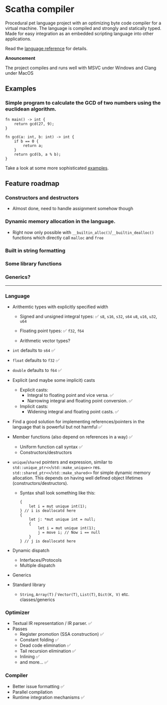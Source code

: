 # Scatha compiler

Procedural pet language project with an optimizing byte code compiler for a virtual machine.
The language is compiled and strongly and statically typed. 
Made for easy integration as an embedded scripting language into other applications. 

Read the [language reference](docs/LanguageRef.md) for details.

**Anouncement** 

The project compiles and runs well with MSVC under Windows and Clang under MacOS

## Examples

### Simple program to calculate the GCD of two numbers using the euclidean algorithm. 
    fn main() -> int {
        return gcd(27, 9);
    }
    
    fn gcd(a: int, b: int) -> int {
        if b == 0 {
            return a;        
        }
        return gcd(b, a % b);
    }

Take a look at some more sophisticated [examples](examples/).

## Feature roadmap

### Constructors and destructors
- Almost done, need to handle assignment somehow though

### Dynamic memory allocation in the language.
- Right now only possible with `__builtin_alloc()`/`__builtin_dealloc()` functions which directly call `malloc` and `free` 

### Built in string formatting

### Some library functions

### Generics?

---

### Language
- Arithemtic types with explicitly specified width
    - Signed and unsigned integral types: ✅
        `s8`, `s16`, `s32`, `s64`
        `u8`, `u16`, `u32`, `u64`

    - Floating point types: ✅ 
        `f32`, `f64` 

    - Arithmetic vector types?

- `int` defaults to `s64` ✅
- `float` defaults to `f32` ✅
- `double` defaults to `f64` ✅
- Explicit (and maybe some implicit) casts
    - Explicit casts: 
        - Integral to floating point and vice versa. ✅
        - Narrowing integral and floating point conversion. ✅
    - Implicit casts:
        - Widening integral and floating point casts. ✅
- Find a good solution for implementing references/pointers in the language that is powerful but not harmful ✅
- Member functions (also depend on references in a way) ✅
    - Uniform function call syntax ✅
    - Constructors/destructors
    
- `unique`/`shared` pointers and expression, similar to `std::unique_ptr<>`/`std::make_unique<>` res. `std::shared_ptr<>`/`std::make_shared<>` for simple dynamic memory allocation. This depends on having well defined object lifetimes (constructors/destructors).
    - Syntax shall look something like this:
        ```
        {
            let i = mut unique int(1);
        } // i is deallocatd here
        {
            let j: *mut unique int = null;
            {
                let i = mut unique int(1);
                j = move i; // Now i == null
            }
        } // j is deallocatd here
        ```
    
- Dynamic dispatch
    - Interfaces/Protocols
    - Multiple dispatch

- Generics 
- Standard library
    - `String`, `Array(T)` / `Vector(T)`, `List(T)`, `Dict(K, V)` etc. classes/generics

### Optimizer
- Textual IR representation / IR parser. ✅
- Passes
    - Register promotion (SSA construction) ✅
    - Constant folding ✅
    - Dead code elimination ✅
    - Tail recursion elimination ✅
    - Inlining ✅
    - and more... ✅

### Compiler

- Better issue formatting ✅
- Parallel compilation
- Runtime integration mechanisms ✅
